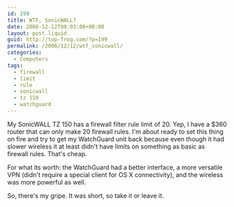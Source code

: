 ```yaml
---
id: 199
title: WTF, SonicWALL?
date: 2006-12-12T00:03:00+00:00
layout: post.liquid
guid: http://top-frog.com/?p=199
permalink: /2006/12/12/wtf_sonicwall/
categories:
  - Computers
tags:
  - firewall
  - limit
  - rule
  - sonicwall
  - tz 150
  - watchguard
---
```

My SonicWALL TZ 150 has a firewall filter rule limit of 20. Yep, I have a $360 router that can only make 20 firewall rules. I'm about ready to set this thing on fire and try to get my WatchGuard unit back because even though it had slower wireless it at least didn't have limits on something as basic as firewall rules. That's cheap.

For what its worth: the WatchGuard had a better interface, a more versatile VPN (didn't require a special client for OS X connectivity), and the wireless was more powerful as well.

So, there's my gripe. It was short, so take it or leave it.
